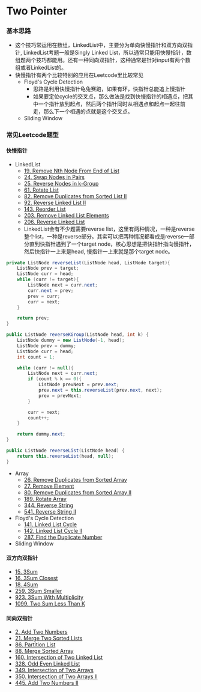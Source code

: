# Two Pointer

### 基本思路

* 这个技巧常运用在数组，LinkedList中，主要分为单向快慢指针和双方向双指针, LinkedList考题一般是Singly Linked List，所以通常只能用快慢指针，数组题两个技巧都能用。还有一种同向双指针，这种通常是针对input有两个数组或者LinkedList的。
* 快慢指针有两个比较特别的应用在Leetcode里比较常见
  * Floyd's Cycle Detection
    * 思路是利用快慢指针龟兔赛跑，如果有环，快指针总能追上慢指针
    * 如果要定位cycle的交叉点，那么做法是找到快慢指针的相遇点，把其中一个指针放到起点，然后两个指针同时从相遇点和起点一起往前走，那么下一个相遇的点就是这个交叉点。
  * Sliding Window

### 常见Leetcode题型

#### 快慢指针

* LinkedList
  * [19. Remove Nth Node From End of List](https://leetcode.com/problems/remove-nth-node-from-end-of-list)
  * [24. Swap Nodes in Pairs](https://leetcode.com/problems/swap-nodes-in-pairs)
  * [25. Reverse Nodes in k-Group](https://leetcode.com/problems/reverse-nodes-in-k-group)
  * [61. Rotate List](https://leetcode.com/problems/rotate-list)
  * [82. Remove Duplicates from Sorted List II](https://leetcode.com/problems/remove-duplicates-from-sorted-list-ii)
  * [92. Reverse Linked List II](https://leetcode.com/problems/reverse-linked-list-ii)
  * [143. Reorder List](https://leetcode.com/problems/reorder-list)
  * [203. Remove Linked List Elements](https://leetcode.com/problems/remove-linked-list-elements)
  * [206. Reverse Linked List](https://leetcode.com/problems/reverse-linked-list)
  * LinkedList会有不少题需要reverse list，这里有两种情况，一种是reverse整个list，一种是reverse部分。其实可以把两种情况都看成是reverse一部分直到快指针遇到了一个target node，核心思想是把快指针指向慢指针，然后快指针一上来是head, 慢指针一上来就是那个target node。

```java
private ListNode reverseList(ListNode head, ListNode target){
    ListNode prev = target;
    ListNode curr = head;
    while (curr != target){
        ListNode next = curr.next;
        curr.next = prev;
        prev = curr;
        curr = next;
    }

    return prev;
}
```

```java
public ListNode reverseKGroup(ListNode head, int k) {
    ListNode dummy = new ListNode(-1, head);
    ListNode prev = dummy;
    ListNode curr = head;
    int count = 1;

    while (curr != null){
        ListNode next = curr.next;
        if (count % k == 0){
            ListNode prevNext = prev.next;
            prev.next = this.reverseList(prev.next, next);
            prev = prevNext;
        }

        curr = next;
        count++;
    }

    return dummy.next;
}
```

```java
public ListNode reverseList(ListNode head) {
    return this.reverseList(head, null);
}
```

* Array
  * [26. Remove Duplicates from Sorted Array](https://leetcode.com/problems/remove-duplicates-from-sorted-array)
  * [27. Remove Element](https://leetcode.com/problems/remove-element)
  * [80. Remove Duplicates from Sorted Array II](https://leetcode.com/problems/remove-duplicates-from-sorted-array-ii)
  * [189. Rotate Array](https://leetcode.com/problems/rotate-array)
  * [344. Reverse String](https://leetcode.com/problems/reverse-string)
  * [541. Reverse String II](https://leetcode.com/problems/reverse-string-ii)
* Floyd's Cycle Detection
  * [141. Linked List Cycle](https://leetcode.com/problems/linked-list-cycle)
  * [142. Linked List Cycle II](https://leetcode.com/problems/linked-list-cycle-ii)
  * [287. Find the Duplicate Number](https://leetcode.com/problems/find-the-duplicate-number)
* Sliding Window

#### 双方向双指针

* [15. 3Sum](https://leetcode.com/problems/3sum)
* [16. 3Sum Closest](https://leetcode.com/problems/3sum-closest)
* [18. 4Sum](https://leetcode.com/problems/4sum)
* [259. 3Sum Smaller](https://leetcode.com/problems/3sum-smaller)
* [923. 3Sum With Multiplicity](https://leetcode.com/problems/3sum-with-multiplicity)
* [1099. Two Sum Less Than K](https://leetcode.com/problems/two-sum-less-than-k)

#### 同向双指针

* [2. Add Two Numbers](https://leetcode.com/problems/add-two-numbers)
* [21. Merge Two Sorted Lists](https://leetcode.com/problems/merge-two-sorted-lists)
* [86. Partition List](https://leetcode.com/problems/partition-list)
* [88. Merge Sorted Array](https://leetcode.com/problems/merge-sorted-array)
* [160. Intersection of Two Linked List](https://leetcode.com/problems/intersection-of-two-linked-lists)
* [328. Odd Even Linked List](https://leetcode.com/problems/odd-even-linked-list)
* [349. Intersection of Two Arrays](https://leetcode.com/problems/intersection-of-two-arrays)
* [350. Intersection of Two Arrays II](https://leetcode.com/problems/intersection-of-two-arrays-ii)
* [445. Add Two Numbers II](https://leetcode.com/problems/add-two-numbers-ii)



